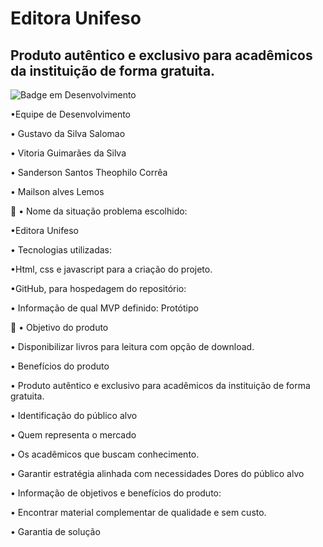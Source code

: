 # Editora Unifeso
## Produto autêntico e exclusivo para acadêmicos da instituição de forma gratuita.


![Badge em Desenvolvimento](http://img.shields.io/static/v1?label=STATUS&message=EM%20DESENVOLVIMENTO&color=GREEN&style=for-the-badge)

•Equipe de Desenvolvimento

• Gustavo  da Silva Salomao

• Vitoria Guimarães da Silva 

• Sanderson Santos Theophilo Corrêa 

• Mailson alves Lemos



📌 • Nome da situação problema escolhido:

•Editora Unifeso 




• Tecnologias utilizadas:

•Html, css e javascript para a criação do projeto.

•GitHub, para hospedagem do repositório:


• Informação de qual MVP definido: Protótipo

🔨 • Objetivo do produto 

 • Disponibilizar livros para leitura com opção de download.

• Benefícios do produto
 
• Produto autêntico e exclusivo para acadêmicos da instituição de forma gratuita.

•  Identificação do público alvo 

• Quem representa o mercado

• Os acadêmicos que buscam conhecimento.

• Garantir estratégia alinhada com necessidades
Dores do público alvo 

• Informação de objetivos e benefícios do produto:

• Encontrar material complementar de qualidade e sem custo.

• Garantia de solução


